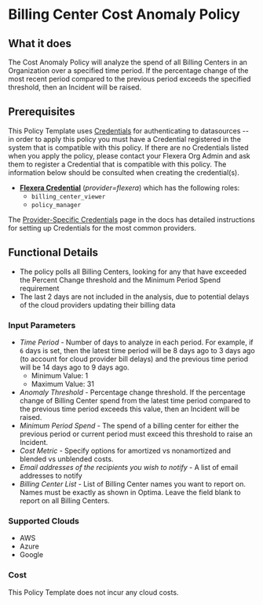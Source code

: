 # Billing Center Cost Anomaly Policy

## What it does

The Cost Anomaly Policy will analyze the spend of all Billing Centers in an Organization over a specified time period.  If the percentage change of the most recent period compared to the previous period exceeds the specified threshold, then an Incident will be raised.

## Prerequisites
This Policy Template uses [Credentials](https://docs.flexera.com/flexera/EN/Automation/ManagingCredentialsExternal.htm) for authenticating to datasources -- in order to apply this policy you must have a Credential registered in the system that is compatible with this policy. If there are no Credentials listed when you apply the policy, please contact your Flexera Org Admin and ask them to register a Credential that is compatible with this policy. The information below should be consulted when creating the credential(s).

- [**Flexera Credential**](https://docs.flexera.com/flexera/EN/Automation/ProviderCredentials.htm) (*provider=flexera*) which has the following roles:
  - `billing_center_viewer`
  - `policy_manager`

The [Provider-Specific Credentials](https://docs.flexera.com/flexera/EN/Automation/ProviderCredentials.htm) page in the docs has detailed instructions for setting up Credentials for the most common providers.

## Functional Details

- The policy polls all Billing Centers, looking for any that have exceeded the Percent Change threshold and the Minimum Period Spend requirement
- The last 2 days are not included in the analysis, due to potential delays of the cloud providers updating their billing data

### Input Parameters

- *Time Period* - Number of days to analyze in each period. For example, if `6` days is set, then the latest time period will be 8 days ago to 3 days ago (to account for cloud provider bill delays) and the previous time period will be 14 days ago to 9 days ago.
  - Minimum Value: 1
  - Maximum Value: 31
- *Anomaly Threshold* - Percentage change threshold.  If the percentage change of Billing Center spend from the latest time period compared to the previous time period exceeds this value, then an Incident will be raised.
- *Minimum Period Spend* - The spend of a billing center for either the previous period or current period must exceed this threshold to raise an Incident.
- *Cost Metric* - Specify options for amortized vs nonamortized and blended vs unblended costs.
- *Email addresses of the recipients you wish to notify* - A list of email addresses to notify
- *Billing Center List* - List of Billing Center names you want to report on. Names must be exactly as shown in Optima.
  Leave the field blank to report on all Billing Centers.

### Supported Clouds

- AWS
- Azure
- Google

### Cost

This Policy Template does not incur any cloud costs.
